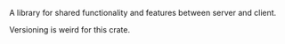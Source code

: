 A library for shared functionality and features between server and client.

Versioning is weird for this crate.